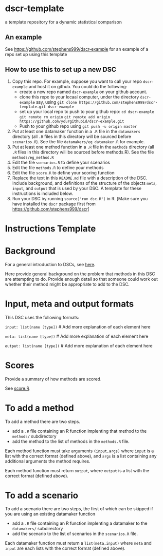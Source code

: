 # dscr-template
a template repository for a dynamic statistical comparison

## An example

See https://github.com/stephens999/dscr-example for an example of a repo set up using this template 

## How to use this to set up a new DSC

1. Copy this repo. For example, suppose you want to call your repo `dscr-example` and host it on github. You could do the following:
    * create a new repo named `dscr-example` on your github account.
    * clone this repo to your locaal computer, under the directory `dscr-example` say, using `git clone https://github.com/stephens999/dscr-template.git dscr-example`
    * set up your local repo to push to your github repo: `cd dscr-example` `git remote rm origin` `git remote add origin https://github.com/yourgithubid/dscr-example.git`
    * Push to your github repo using `git push -u origin master`
2. Put at least one datamaker function in a `.R` file in the `datamakers` directory (all `.R` files in this directory will be sourced before `scenarios.R`). See the file `datamakers/eg_datamaker.R` for example.
3. Put at least one method function in a `.R` file in the `methods` directory (all `.R` files in this directory will be sourced before methods.R). See the file `methods/eg_method.R`
4. Edit the file `scenarios.R` to define your scenarios 
5. Edit the file `methods.R` to define your methods
6. Edit the file `score.R` to define your scoring function
7. Replace the text in this `README.md` file with a description of the DSC. Include background, and definitions of the structure of the objects `meta`, `input`, and `output` that is used by your DSC. A template for these instructions is included below.
8. Run your DSC by running `source("run_dsc.R")` in R. [Make sure you have installed the `dscr` package first from https://github.com/stephens999/dscr]


# Instructions Template

# Background 

For a general introduction to DSCs, see [here](https://github.com/stephens999/dscr/blob/master/intro.md).

Here provide general background on the problem that methods in this DSC are attempting to do.
Provide enough detail so that someone could work out whether their method might be appropriate to add to the DSC.

# Input, meta and output formats

This DSC uses the following formats:

`input: list(name [type])` # Add more explanation of each element here

`meta: list(name [type])` # Add more explanation of each element here

`output: list(name [type])` # Add more explanation of each element here


# Scores

Provide a summary of how methods are scored.

See [score.R](score.R).

# To add a method

To add a method there are two steps.

- add a `.R` file containing an R function implenting that method to the `methods/` subdirectory
- add the method to the list of methods in the `methods.R` file.

Each method function must take arguments `(input,args)` where `input` is a list with the correct format (defined above), and `args` is a list containing any additional arguments the method requires.

Each method function must return `output`, where `output` is a list with the correct format (defined above).

# To add a scenario

To add a scenario there are two steps, the first of which can be skipped if you are using an existing datamaker function

- add a `.R` file containing an R function implenting a datamaker to the `datamakers/` subdirectory
- add the scenario to the list of scenarios in the `scenarios.R` file.

Each datamaker function must return a `list(meta,input)` where `meta` and `input` are each lists with the correct format
(defined above).




